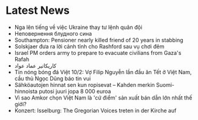 # Latest News
-  Nga lên tiếng về việc Ukraine thay tư lệnh quân đội
-  Неповернення блудного сина
-  Southampton: Pensioner nearly killed friend of 20 years in stabbing
-  Solskjaer đưa ra lời cảnh tỉnh cho Rashford sau vụ chơi đêm
-  Israel PM orders army to prepare to evacuate civilians from Gaza's Rafah
-  كاريكاتير عماد عواد
-  Tin nóng bóng đá Việt 10/2: Vợ Filip Nguyễn lần đầu ăn Tết ở Việt Nam, cầu thủ Ngọc Dũng báo tin vui
-  Sähköautojen hinnat sen kun ropisevat – Kahden merkin Suomi-hinnoista putosi juuri jopa 8 000 euroa
-  Vì sao Amkor chọn Việt Nam là 'cứ điểm' sản xuất bán dẫn lớn nhất thế giới?
-  Konzert: Isselburg: The Gregorian Voices treten in der Kirche auf
